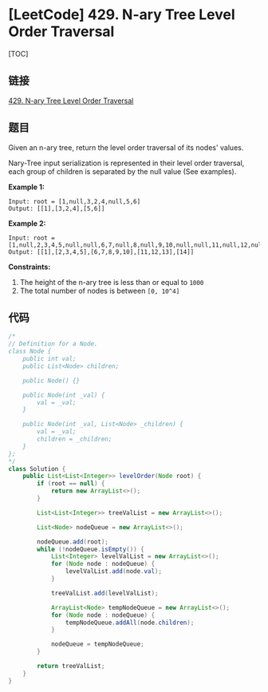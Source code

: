 # [LeetCode] 429. N-ary Tree Level Order Traversal

[TOC]

## 链接

[429. N-ary Tree Level Order Traversal](https://leetcode.com/problems/n-ary-tree-level-order-traversal/)

## 题目

Given an n-ary tree, return the level order traversal of its nodes' values.

Nary-Tree input serialization is represented in their level order traversal, each group of children is separated by the null value (See examples).

**Example 1:**

```text
Input: root = [1,null,3,2,4,null,5,6]
Output: [[1],[3,2,4],[5,6]]
```

**Example 2:**

```text
Input: root = [1,null,2,3,4,5,null,null,6,7,null,8,null,9,10,null,null,11,null,12,null,13,null,null,14]
Output: [[1],[2,3,4,5],[6,7,8,9,10],[11,12,13],[14]]
```

**Constraints:**

1. The height of the n-ary tree is less than or equal to `1000`
2. The total number of nodes is between `[0, 10^4]`

## 代码

```Java
/*
// Definition for a Node.
class Node {
    public int val;
    public List<Node> children;

    public Node() {}

    public Node(int _val) {
        val = _val;
    }

    public Node(int _val, List<Node> _children) {
        val = _val;
        children = _children;
    }
};
*/
class Solution {
    public List<List<Integer>> levelOrder(Node root) {
        if (root == null) {
            return new ArrayList<>();
        }

        List<List<Integer>> treeValList = new ArrayList<>();

        List<Node> nodeQueue = new ArrayList<>();

        nodeQueue.add(root);
        while (!nodeQueue.isEmpty()) {
            List<Integer> levelValList = new ArrayList<>();
            for (Node node : nodeQueue) {
                levelValList.add(node.val);
            }

            treeValList.add(levelValList);

            ArrayList<Node> tempNodeQueue = new ArrayList<>();
            for (Node node : nodeQueue) {
                tempNodeQueue.addAll(node.children);
            }

            nodeQueue = tempNodeQueue;
        }

        return treeValList;
    }
}
```

